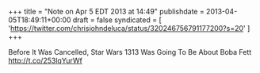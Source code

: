 +++
title = "Note on Apr 5 EDT 2013 at 14:49"
publishdate = 2013-04-05T18:49:11+00:00
draft = false
syndicated = [ 'https://twitter.com/chrisjohndeluca/status/320246756791177200?s=20' ]
+++

Before It Was Cancelled, Star Wars 1313 Was Going To Be About Boba Fett http://t.co/253lqYurWf
